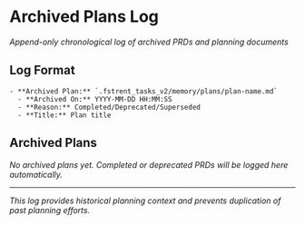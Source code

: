 # Archived Plans Log

*Append-only chronological log of archived PRDs and planning documents*

## Log Format
```
- **Archived Plan:** `.fstrent_tasks_v2/memory/plans/plan-name.md`
  - **Archived On:** YYYY-MM-DD HH:MM:SS
  - **Reason:** Completed/Deprecated/Superseded
  - **Title:** Plan title
```

## Archived Plans

*No archived plans yet. Completed or deprecated PRDs will be logged here automatically.*

---
*This log provides historical planning context and prevents duplication of past planning efforts.* 